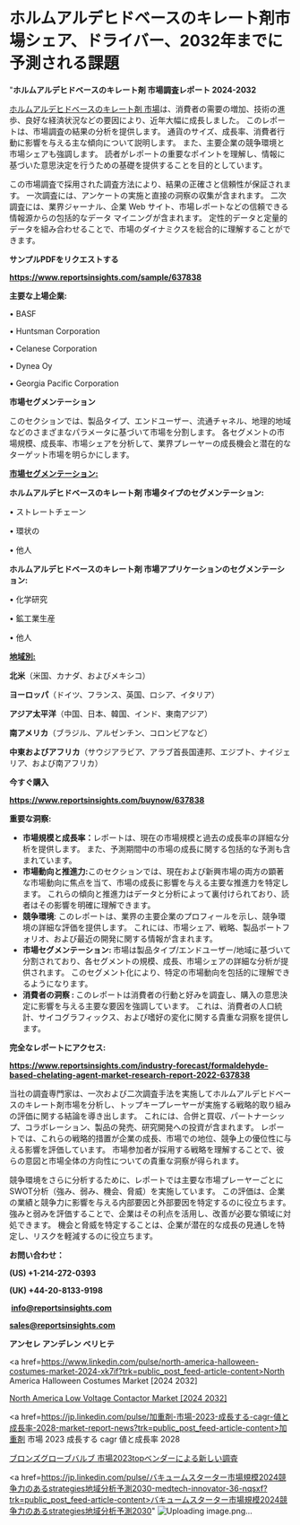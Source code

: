 # ホルムアルデヒドベースのキレート剤市場シェア、ドライバー、2032年までに予測される課題

"<strong>ホルムアルデヒドベースのキレート剤 市場調査レポート 2024-2032</strong>

<a href=https://www.reportsinsights.com/sample/637838>ホルムアルデヒドベースのキレート剤 市場</a>は、消費者の需要の増加、技術の進歩、良好な経済状況などの要因により、近年大幅に成長しました。 このレポートは、市場調査の結果の分析を提供します。 通貨のサイズ、成長率、消費者行動に影響を与える主な傾向について説明します。 また、主要企業の競争環境と市場シェアも強調します。 読者がレポートの重要なポイントを理解し、情報に基づいた意思決定を行うための基礎を提供することを目的としています。

この市場調査で採用された調査方法により、結果の正確さと信頼性が保証されます。 一次調査には、アンケートの実施と直接の洞察の収集が含まれます。 二次調査には、業界ジャーナル、企業 Web サイト、市場レポートなどの信頼できる情報源からの包括的なデータ マイニングが含まれます。 定性的データと定量的データを組み合わせることで、市場のダイナミクスを総合的に理解することができます。

<strong><b>サンプルPDFをリクエストする</b></strong>

<a href=https://www.reportsinsights.com/sample/637838><strong><u>https://www.reportsinsights.com/sample/637838</u></strong></a>

<strong>主要な上場企業:</strong>

• BASF

• Huntsman Corporation

• Celanese Corporation

• Dynea Oy

• Georgia Pacific Corporation

<strong>市場セグメンテーション</strong>

このセクションでは、製品タイプ、エンドユーザー、流通チャネル、地理的地域などのさまざまなパラメータに基づいて市場を分割します。 各セグメントの市場規模、成長率、市場シェアを分析して、業界プレーヤーの成長機会と潜在的なターゲット市場を明らかにします。

<strong><u>市場セグメンテーション</u></strong><strong><u>:</u></strong>

<strong>ホルムアルデヒドベースのキレート剤 市場タイプのセグメンテーション:</strong>

• ストレートチェーン

• 環状の

• 他人

<strong>ホルムアルデヒドベースのキレート剤 市場アプリケーションのセグメンテーション:</strong>

• 化学研究

• 鉱工業生産

• 他人

<strong><u>地域別</u></strong><strong><u>:</u></strong>

<strong>北米</strong>（米国、カナダ、およびメキシコ）

<strong>ヨーロッパ</strong>（ドイツ、フランス、英国、ロシア、イタリア）

<strong>アジア太平洋</strong>（中国、日本、韓国、インド、東南アジア）

<strong>南アメリカ</strong>（ブラジル、アルゼンチン、コロンビアなど）

<strong>中東およびアフリカ</strong>（サウジアラビア、アラブ首長国連邦、エジプト、ナイジェリア、および南アフリカ）

<strong>今すぐ購入</strong>

<a href=https://www.reportsinsights.com/buynow/637838><strong><u>https://www.reportsinsights.com/buynow/637838</u></strong></a>

<strong>重要な洞察:</strong>
<ul>
  <li><strong>市場規模と成長率：</strong>レポートは、現在の市場規模と過去の成長率の詳細な分析を提供します。 また、予測期間中の市場の成長に関する包括的な予測も含まれています。</li>
  <li><strong>市場動向と推進力:</strong>このセクションでは、現在および新興市場の両方の顕著な市場動向に焦点を当て、市場の成長に影響を与える主要な推進力を特定します。 これらの傾向と推進力はデータと分析によって裏付けられており、読者はその影響を明確に理解できます。</li>
  <li><strong>競争環境</strong>: このレポートは、業界の主要企業のプロフィールを示し、競争環境の詳細な評価を提供します。 これには、市場シェア、戦略、製品ポートフォリオ、および最近の開発に関する情報が含まれます。</li>
  <li><strong>市場セグメンテーション: </strong>市場は製品タイプ/エンドユーザー/地域に基づいて分割されており、各セグメントの規模、成長、市場シェアの詳細な分析が提供されます。 このセグメント化により、特定の市場動向を包括的に理解できるようになります。</li>
  <li><strong>消費者の洞察 : </strong>このレポートは消費者の行動と好みを調査し、購入の意思決定に影響を与える主要な要因を強調しています。 これは、消費者の人口統計、サイコグラフィックス、および嗜好の変化に関する貴重な洞察を提供します。</li>
</ul>
<strong>完全なレポートにアクセス:</strong>

<a href=https://www.reportsinsights.com/industry-forecast/formaldehyde-based-chelating-agent-market-research-report-2022-637838><strong><u><b>https://www.reportsinsights.com/industry-forecast/formaldehyde-based-chelating-agent-market-research-report-2022-637838</b></u></strong></a>

当社の調査専門家は、一次および二次調査手法を実施してホルムアルデヒドベースのキレート剤市場を分析し、トップキープレーヤーが実施する戦略的取り組みの評価に関する結論を導き出します。 これには、合併と買収、パートナーシップ、コラボレーション、製品の発売、研究開発への投資が含まれます。 レポートでは、これらの戦略的措置が企業の成長、市場での地位、競争上の優位性に与える影響を評価しています。 市場参加者が採用する戦略を理解することで、彼らの意図と市場全体の方向性についての貴重な洞察が得られます。

競争環境をさらに分析するために、レポートでは主要な市場プレーヤーごとにSWOT分析（強み、弱み、機会、脅威）を実施しています。 この評価は、企業の業績と競争力に影響を与える内部要因と外部要因を特定するのに役立ちます。 強みと弱みを評価することで、企業はその利点を活用し、改善が必要な領域に対処できます。 機会と脅威を特定することは、企業が潜在的な成長の見通しを特定し、リスクを軽減するのに役立ちます。

<strong>お問い合わせ：</strong>

<strong>(US) +1-214-272-0393</strong>

<strong>(UK) +44-20-8133-9198</strong>

<strong> </strong><a href=info@reportsinsights.com><strong><u>info@reportsinsights.com</u></strong></a>

<a href=sales@reportsinsights.com><strong><u>sales@reportsinsights.com</u></strong></a>

<strong>アンセレ アンデレン ベリヒテ</strong>

<a href=https://www.linkedin.com/pulse/north-america-halloween-costumes-market-2024-xk7if?trk=public_post_feed-article-content>North America Halloween Costumes Market [2024 2032]</a>

<a href=https://www.linkedin.com/pulse/north-america-low-voltage-contactor-market-growth-focused-2jzkf/>North America Low Voltage Contactor Market [2024 2032]</a>

<a href=https://jp.linkedin.com/pulse/加重剤-市場-2023-成長する-cagr-値と成長率-2028-market-report-news?trk=public_post_feed-article-content>加重剤 市場 2023 成長する cagr 値と成長率 2028</a>

<a href=https://www.linkedin.com/pulse/ブロンズグローブバルブ-市場2023topベンダーによる新しい調査-infopulse-daily-360/>ブロンズグローブバルブ 市場2023topベンダーによる新しい調査</a>

<a href=https://jp.linkedin.com/pulse/バキュームスターター市場規模2024競争力のあるstrategies地域分析予測2030-medtech-innovator-36-nqsxf?trk=public_post_feed-article-content>バキュームスターター市場規模2024競争力のあるstrategies地域分析予測2030</a>"
![Uploading image.png…]()
